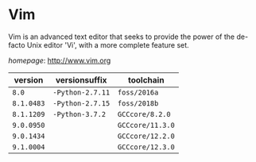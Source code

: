 # Vim

Vim is an advanced text editor that seeks to provide the power   of the de-facto Unix editor 'Vi', with a more complete feature set.

*homepage*: <http://www.vim.org>

version | versionsuffix | toolchain
--------|---------------|----------
``8.0`` | ``-Python-2.7.11`` | ``foss/2016a``
``8.1.0483`` | ``-Python-2.7.15`` | ``foss/2018b``
``8.1.1209`` | ``-Python-3.7.2`` | ``GCCcore/8.2.0``
``9.0.0950`` |  | ``GCCcore/11.3.0``
``9.0.1434`` |  | ``GCCcore/12.2.0``
``9.1.0004`` |  | ``GCCcore/12.3.0``
